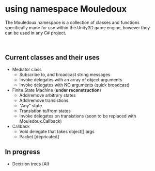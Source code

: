 # using namespace Mouledoux
The Mouledoux namespace is a collection of classes and functions specifically made for use within the Unity3D game engine, however they can be used in any C# project.

<br>

## Current classes and their uses
- Mediator class
  - Subscribe to, and broadcast string messages
  - Invoke delegates with an array of object arguments
  - Invoke delegates with NO arguments (quick broadcast)
- Finite State Machine (**under reconstruction**)
  - Add/remove arbitrary states
  - Add/remove transistions
  - "Any" state
  - Transistion to/from states 
  - Invoke delegates on transistions (soon to be replaced with Mouledoux.Callback)
- Callback
  - Void delegate that takes object[] args
  - Packet [depricated]

## In progress
- Decision trees (AI)
